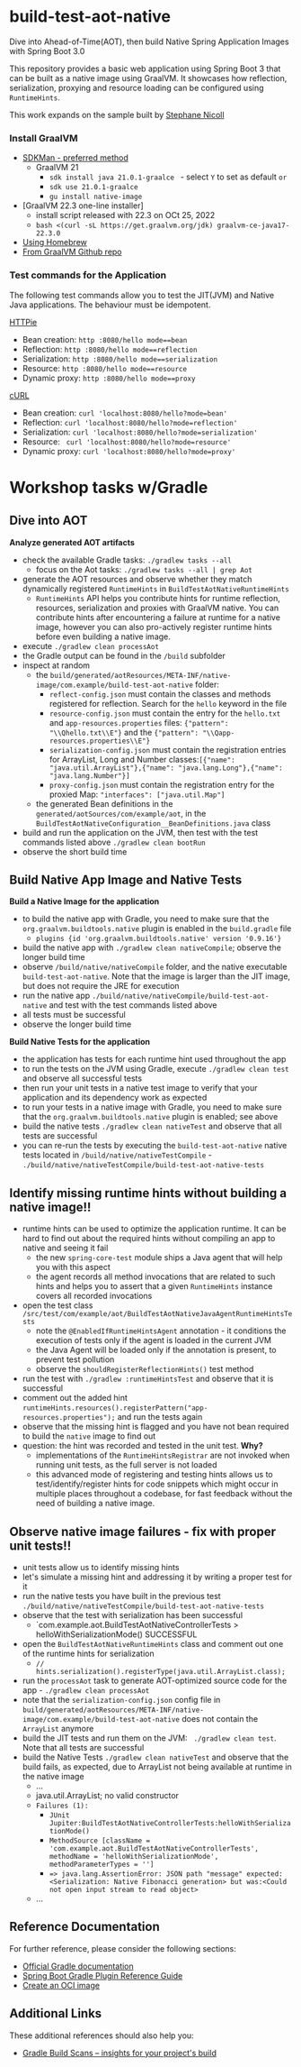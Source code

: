 # build-test-aot-native
Dive into Ahead-of-Time(AOT), then build Native Spring Application Images with Spring Boot 3.0

This repository provides a basic web application using Spring Boot 3 that can be built as a native image using GraalVM.
It showcases how reflection, serialization, proxying and resource loading can be configured using `RuntimeHints`.

This work expands on the sample built by [Stephane Nicoll](https://github.com/snicoll/demo-aot-native)

### Install GraalVM
* [SDKMan - preferred method](https://sdkman.io/)
    * GraalVM 21
        * `sdk install java 21.0.1-graalce ` - select `Y` to set as default `or`
        * `sdk use 21.0.1-graalce`
        * `gu install native-image`
* [GraalVM 22.3 one-line installer]
    * install script released with 22.3 on OCt 25, 2022
    * `bash <(curl -sL https://get.graalvm.org/jdk) graalvm-ce-java17-22.3.0`
* [Using Homebrew](https://github.com/graalvm/homebrew-tap)
* [From GraalVM Github repo](https://github.com/graalvm/graalvm-ce-builds/releases)

### Test commands for the Application
The following test commands allow you to test the JIT(JVM) and Native Java applications. The behaviour must be idempotent.

[HTTPie](https://httpie.io/)
* Bean creation: `http :8080/hello mode==bean`
* Reflection: `http :8080/hello mode==reflection`
* Serialization: `http :8080/hello mode==serialization`
* Resource: `http :8080/hello mode==resource`
* Dynamic proxy: `http :8080/hello mode==proxy`

[cURL](https://curl.se/)
* Bean creation: `curl 'localhost:8080/hello?mode=bean'`
* Reflection: `curl 'localhost:8080/hello?mode=reflection'`
* Serialization: `curl 'localhost:8080/hello?mode=serialization'`
* Resource: ` curl 'localhost:8080/hello?mode=resource'`
* Dynamic proxy: `curl 'localhost:8080/hello?mode=proxy'`

# Workshop tasks w/Gradle

## Dive into AOT
**Analyze generated AOT artifacts**
* check the available Gradle tasks: `./gradlew tasks --all`
  * focus on the Aot tasks: `./gradlew tasks --all | grep Aot`
* generate the AOT resources and observe whether they match dynamically registered `RuntimeHints` in `BuildTestAotNativeRuntimeHints`
  * `RuntimeHints` API helps you contribute hints for runtime reflection, resources, serialization and proxies with GraalVM native. You can contribute hints after encountering a failure at runtime for a native image, however you can also pro-actively register runtime hints before even building a native image.
* execute `./gradlew clean processAot`
* the Gradle output can be found in the `/build` subfolder
* inspect at random
  * the `build/generated/aotResources/META-INF/native-image/com.example/build-test-aot-native` folder:
    * `reflect-config.json` must contain the classes and methods registered for reflection. Search for the `hello` keyword in the file
    * `resource-config.json` must contain the entry for the `hello.txt` and `app-resources.properties` files: `{"pattern": "\\Qhello.txt\\E"}` and the `{"pattern": "\\Qapp-resources.properties\\E"}`
    * `serialization-config.json` must contain the registration entries for ArrayList, Long and Number classes:`[{"name": "java.util.ArrayList"},{"name": "java.lang.Long"},{"name": "java.lang.Number"}]`
    * `proxy-config.json` must contain the registration entry for the proxied Map: `"interfaces": ["java.util.Map"]`
  * the generated Bean definitions in the `generated/aotSources/com/example/aot`, in the `BuildTestAotNativeConfiguration__BeanDefinitions.java` class
* build and run the application on the JVM, then test with the test commands listed above `./gradlew clean bootRun`
* observe the short build time

## Build Native App Image and Native Tests
**Build a Native Image for the application**
* to build the native app with Gradle, you need to make sure that the `org.graalvm.buildtools.native` plugin is enabled in the `build.gradle` file
  * `plugins {id 'org.graalvm.buildtools.native' version '0.9.16'}`
* build the native app with `./gradlew clean nativeCompile`; observe the longer build time
* observe `/build/native/nativeCompile` folder, and the native executable `build-test-aot-native`. Note that the image is larger than the JIT image, but does not require the JRE for execution
* run the native app `./build/native/nativeCompile/build-test-aot-native` and test with the test commands listed above
* all tests must be successful
* observe the longer build time

**Build Native Tests for the application**
* the application has tests for each runtime hint used throughout the app
* to run the tests on the JVM using Gradle, execute `./gradlew clean test` and observe all successful tests
* then run your unit tests in a native test image to verify that your application and its dependency work as expected
* to run your tests in a native image with Gradle, you need to make sure that the `org.graalvm.buildtools.native` plugin is enabled; see above
* build the native tests `./gradlew clean nativeTest` and observe that all tests are successful
* you can re-run the tests by executing the `build-test-aot-native` native tests located in `/build/native/nativeTestCompile` - `./build/native/nativeTestCompile/build-test-aot-native-tests`

## Identify missing runtime hints **without** building a native image!!
* runtime hints can be used to optimize the application runtime. It can be hard to find out about the required hints without compiling an app to native and seeing it fail
  * the new `spring-core-test` module ships a Java agent that will help you with this aspect
  * the agent records all method invocations that are related to such hints and helps you to assert that a given `RuntimeHints` instance
covers all recorded invocations
* open the test class `/src/test/com/example/aot/BuildTestAotNativeJavaAgentRuntimeHintsTests`
  * note the `@EnabledIfRuntimeHintsAgent` annotation - it conditions the execution of tests only if the agent is loaded in the current JVM
  * the Java Agent will be loaded only if the annotation is present, to prevent test pollution
  * observe the `shouldRegisterReflectionHints()` test method
* run the test with `./gradlew :runtimeHintsTest` and observe that it is successful
* comment out the added hint `runtimeHints.resources().registerPattern("app-resources.properties");` and run the tests again
* observe that the missing hint is flagged and you have not bean required to build the `native` image to find out
* question: the hint was recorded and tested in the unit test. **Why?**
  * implementations of the `RuntimeHintsRegistrar` are not invoked when running unit tests, as the full server is not loaded
  * this advanced mode of registering and testing hints allows us to test/identify/register hints for code snippets which might occur in multiple places throughout a codebase, for fast feedback without the need of building a native image.

## Observe native image failures - fix with proper unit tests!!
* unit tests allow us to identify missing hints
* let's simulate a missing hint and addressing it by writing a proper test for it
* run the native tests you have built in the previous test `./build/native/nativeTestCompile/build-test-aot-native-tests`
* observe that the test with serialization has been successful 
  * `com.example.aot.BuildTestAotNativeControllerTests > helloWithSerializationMode() SUCCESSFUL
* open the `BuildTestAotNativeRuntimeHints` class and comment out one of the runtime hints for serialization
  * `// hints.serialization().registerType(java.util.ArrayList.class);`
* run the `processAot` task to generate AOT-optimized source code for the app - `./gradlew clean processAot`
* note that the `serialization-config.json` config file in `build/generated/aotResources/META-INF/native-image/com.example/build-test-aot-native` does not contain the `ArrayList` anymore
* build the JIT tests and run them on the JVM: ` ./gradlew clean test`. Note that all tests are successful
* build the Native Tests `./gradlew clean nativeTest` and observe that the build fails, as expected, due to ArrayList not being available at runtime in the native image
  * ...
  * java.util.ArrayList; no valid constructor
  * `Failures (1):` 
    * `JUnit Jupiter:BuildTestAotNativeControllerTests:helloWithSerializationMode()`
    * `MethodSource [className = 'com.example.aot.BuildTestAotNativeControllerTests', methodName = 'helloWithSerializationMode', methodParameterTypes = '']`
    * `=> java.lang.AssertionError: JSON path "message" expected:<Serialization: Native Fibonacci generation> but was:<Could not open input stream to read object>`
  * ...

## Reference Documentation
For further reference, please consider the following sections:
* [Official Gradle documentation](https://docs.gradle.org)
* [Spring Boot Gradle Plugin Reference Guide](https://docs.spring.io/spring-boot/docs/3.0.0-M5/gradle-plugin/reference/html/)
* [Create an OCI image](https://docs.spring.io/spring-boot/docs/3.0.0-M5/gradle-plugin/reference/html/#build-image)

## Additional Links
These additional references should also help you:
* [Gradle Build Scans – insights for your project's build](https://scans.gradle.com#gradle)
